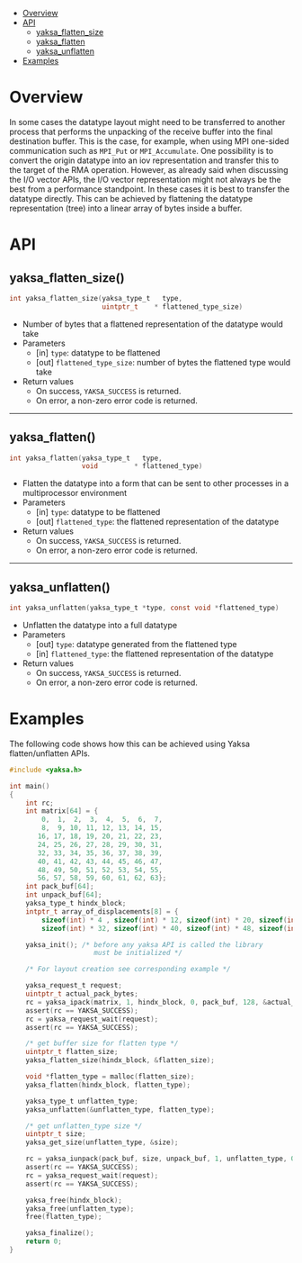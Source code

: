 * [Overview](#overview)
* [API](#api)
  * [yaksa_flatten_size](#yaksa_flatten_size)
  * [yaksa_flatten](#yaksa_flatten)
  * [yaksa_unflatten](#yaksa_unflatten)
* [Examples](#examples)

# Overview
In some cases the datatype layout might need to be transferred to another process that performs the unpacking of the receive buffer into the final destination buffer. This is the case, for example, when using MPI one-sided communication such as `MPI_Put` or `MPI_Accumulate`. One possibility is to convert the origin datatype into an iov representation and transfer this to the target of the RMA operation. However, as already said when discussing the I/O vector APIs, the I/O vector representation might not always be the best from a performance standpoint. In these cases it is best to transfer the datatype directly. This can be achieved by flattening the datatype representation (tree) into a linear array of bytes inside a buffer.

# API
## yaksa_flatten_size()
```c
int yaksa_flatten_size(yaksa_type_t   type,
                       uintptr_t    * flattened_type_size)
```

* Number of bytes that a flattened representation of the datatype would take
* Parameters
  * [in] `type`: datatype to be flattened
  * [out] `flattened_type_size`: number of bytes the flattened type would take
* Return values
  * On success, `YAKSA_SUCCESS` is returned.
  * On error, a non-zero error code is returned.

***

## yaksa_flatten()
```c
int yaksa_flatten(yaksa_type_t   type,
                  void         * flattened_type)
```

* Flatten the datatype into a form that can be sent to other processes in a multiprocessor environment
* Parameters
  * [in] `type`: datatype to be flattened
  * [out] `flattened_type`: the flattened representation of the datatype
* Return values
  * On success, `YAKSA_SUCCESS` is returned.
  * On error, a non-zero error code is returned.

***

## yaksa_unflatten()
```c
int yaksa_unflatten(yaksa_type_t *type, const void *flattened_type)
```

* Unflatten the datatype into a full datatype
* Parameters
  * [out] `type`: datatype generated from the flattened type
  * [in] `flattened_type`: the flattened representation of the datatype
* Return values
  * On success, `YAKSA_SUCCESS` is returned.
  * On error, a non-zero error code is returned.

# Examples
The following code shows how this can be achieved using Yaksa flatten/unflatten APIs.

```c
#include <yaksa.h>

int main()
{
    int rc;
    int matrix[64] = {
        0,  1,  2,  3,  4,  5,  6,  7,
        8,  9, 10, 11, 12, 13, 14, 15,
       16, 17, 18, 19, 20, 21, 22, 23,
       24, 25, 26, 27, 28, 29, 30, 31,
       32, 33, 34, 35, 36, 37, 38, 39,
       40, 41, 42, 43, 44, 45, 46, 47,
       48, 49, 50, 51, 52, 53, 54, 55,
       56, 57, 58, 59, 60, 61, 62, 63};
    int pack_buf[64];
    int unpack_buf[64];
    yaksa_type_t hindx_block;
    intptr_t array_of_displacements[8] = {
        sizeof(int) * 4 , sizeof(int) * 12, sizeof(int) * 20, sizeof(int) * 28,
        sizeof(int) * 32, sizeof(int) * 40, sizeof(int) * 48, sizeof(int) * 56};

    yaksa_init(); /* before any yaksa API is called the library
                     must be initialized */

    /* For layout creation see corresponding example */

    yaksa_request_t request;
    uintptr_t actual_pack_bytes;
    rc = yaksa_ipack(matrix, 1, hindx_block, 0, pack_buf, 128, &actual_pack_bytes, &request);
    assert(rc == YAKSA_SUCCESS);
    rc = yaksa_request_wait(request);
    assert(rc == YAKSA_SUCCESS);

    /* get buffer size for flatten type */
    uintptr_t flatten_size;
    yaksa_flatten_size(hindx_block, &flatten_size);

    void *flatten_type = malloc(flatten_size);
    yaksa_flatten(hindx_block, flatten_type);

    yaksa_type_t unflatten_type;
    yaksa_unflatten(&unflatten_type, flatten_type);

    /* get unflatten_type size */
    uintptr_t size;
    yaksa_get_size(unflatten_type, &size);

    rc = yaksa_iunpack(pack_buf, size, unpack_buf, 1, unflatten_type, 0, &request);
    assert(rc == YAKSA_SUCCESS);
    rc = yaksa_request_wait(request);
    assert(rc == YAKSA_SUCCESS);

    yaksa_free(hindx_block);
    yaksa_free(unflatten_type);
    free(flatten_type);

    yaksa_finalize();
    return 0;
}
```
